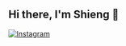 ## Hi there, I'm Shieng 👋

[![Instagram](https://img.shields.io/badge/Instagram-%23E4405F.svg?logo=Instagram&logoColor=white)](https://instagram.com/https://www.instagram.com/ntann.204/) 
<!-- Proudly created with GPRM ( https://gprm.itsvg.in ) -->
